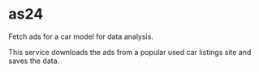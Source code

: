 # as24
Fetch ads for a car model for data analysis.

This service downloads the ads from a popular used car listings site and saves the data.
